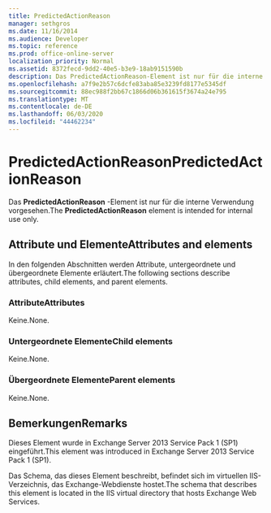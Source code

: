 ```yaml
---
title: PredictedActionReason
manager: sethgros
ms.date: 11/16/2014
ms.audience: Developer
ms.topic: reference
ms.prod: office-online-server
localization_priority: Normal
ms.assetid: 8372fecd-9dd2-40e5-b3e9-18ab9151590b
description: Das PredictedActionReason-Element ist nur für die interne Verwendung vorgesehen.
ms.openlocfilehash: a7f9e2b57c6dcfe83aba85e3239fd8177e5345df
ms.sourcegitcommit: 88ec988f2bb67c1866d06b361615f3674a24e795
ms.translationtype: MT
ms.contentlocale: de-DE
ms.lasthandoff: 06/03/2020
ms.locfileid: "44462234"
---
```

# <a name="predictedactionreason"></a><span data-ttu-id="34f0c-103">PredictedActionReason</span><span class="sxs-lookup"><span data-stu-id="34f0c-103">PredictedActionReason</span></span>

<span data-ttu-id="34f0c-104">Das **PredictedActionReason** -Element ist nur für die interne Verwendung vorgesehen.</span><span class="sxs-lookup"><span data-stu-id="34f0c-104">The **PredictedActionReason** element is intended for internal use only.</span></span> 

## <a name="attributes-and-elements"></a><span data-ttu-id="34f0c-105">Attribute und Elemente</span><span class="sxs-lookup"><span data-stu-id="34f0c-105">Attributes and elements</span></span>

<span data-ttu-id="34f0c-106">In den folgenden Abschnitten werden Attribute, untergeordnete und übergeordnete Elemente erläutert.</span><span class="sxs-lookup"><span data-stu-id="34f0c-106">The following sections describe attributes, child elements, and parent elements.</span></span>
  
### <a name="attributes"></a><span data-ttu-id="34f0c-107">Attribute</span><span class="sxs-lookup"><span data-stu-id="34f0c-107">Attributes</span></span>

<span data-ttu-id="34f0c-108">Keine.</span><span class="sxs-lookup"><span data-stu-id="34f0c-108">None.</span></span>
  
### <a name="child-elements"></a><span data-ttu-id="34f0c-109">Untergeordnete Elemente</span><span class="sxs-lookup"><span data-stu-id="34f0c-109">Child elements</span></span>

<span data-ttu-id="34f0c-110">Keine.</span><span class="sxs-lookup"><span data-stu-id="34f0c-110">None.</span></span>
  
### <a name="parent-elements"></a><span data-ttu-id="34f0c-111">Übergeordnete Elemente</span><span class="sxs-lookup"><span data-stu-id="34f0c-111">Parent elements</span></span>

<span data-ttu-id="34f0c-112">Keine.</span><span class="sxs-lookup"><span data-stu-id="34f0c-112">None.</span></span>
  
## <a name="remarks"></a><span data-ttu-id="34f0c-113">Bemerkungen</span><span class="sxs-lookup"><span data-stu-id="34f0c-113">Remarks</span></span>

<span data-ttu-id="34f0c-114">Dieses Element wurde in Exchange Server 2013 Service Pack 1 (SP1) eingeführt.</span><span class="sxs-lookup"><span data-stu-id="34f0c-114">This element was introduced in Exchange Server 2013 Service Pack 1 (SP1).</span></span>
  
<span data-ttu-id="34f0c-115">Das Schema, das dieses Element beschreibt, befindet sich im virtuellen IIS-Verzeichnis, das Exchange-Webdienste hostet.</span><span class="sxs-lookup"><span data-stu-id="34f0c-115">The schema that describes this element is located in the IIS virtual directory that hosts Exchange Web Services.</span></span>
  

